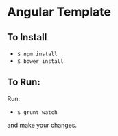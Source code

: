 # Angular Template

## To Install

- `$ npm install`
- `$ bower install`

## To Run:

Run:

- `$ grunt watch`

and make your changes.